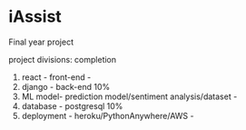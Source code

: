 # iAssist
Final year project

project divisions:                                                completion
1) react - front-end                                                   -
2) django - back-end                                                  10%
3) ML model- prediction model/sentiment analysis/dataset                       -   
4) database - postgresql                                              10%
5) deployment - heroku/PythonAnywhere/AWS                              -
